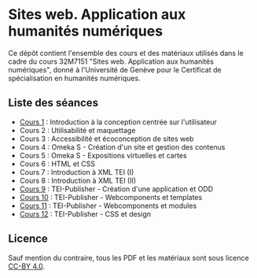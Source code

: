 # Sites web. Application aux humanités numériques
Ce dépôt contient l'ensemble des cours et des matériaux utilisés dans le cadre du cours 32M7151 "Sites web. Application aux humanités numériques", donné à l'Université de Genève pour le Certificat de spécialisation en humanités numériques.

## Liste des séances
- [Cours 1](https://github.com/Leblance/32M7151/tree/main/Cours1) : Introduction à la conception centrée sur l'utilisateur
- Cours 2 : Utilisabilité et maquettage
- Cours 3 : Accessibilité et écoconception de sites web
- Cours 4 : Omeka S - Création d'un site et gestion des contenus
- Cours 5 : Omeka S - Expositions virtuelles et cartes
- Cours 6 : HTML et CSS
- Cours 7 : Introduction à XML TEI (I)
- Cours 8 : Introduction à XML TEI (II)
- [Cours 9](https://github.com/Leblance/formation-cuso-2025) : TEI-Publisher - Création d'une application et ODD
- [Cours 10](https://github.com/Leblance/formation-cuso-2025/blob/main/04_Templates.md) : TEI-Publisher - Webcomponents et templates
- [Cours 11](https://github.com/Leblance/formation-cuso-2025/blob/main/05_Modules.md) : TEI-Publisher - Webcomponents et modules
- [Cours 12](https://github.com/Leblance/formation-cuso-2025/blob/main/06_CSS.md) : TEI-Publisher - CSS et design

## Licence
Sauf mention du contraire, tous les PDF et les matériaux sont sous licence [CC-BY 4.0](https://creativecommons.org/licenses/by/4.0/).

